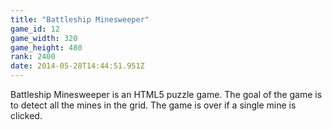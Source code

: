 ```yaml
---
title: "Battleship Minesweeper"
game_id: 12
game_width: 320
game_height: 480
rank: 2400
date: 2014-05-28T14:44:51.951Z
---
```

Battleship Minesweeper is an HTML5 puzzle game. The goal of the game is to detect all the mines in the grid.  The game is over if a single mine is clicked.